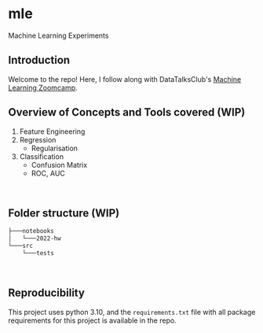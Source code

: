 # mle
Machine Learning Experiments

## Introduction

Welcome to the repo!
Here, I follow along with DataTalksClub's [Machine Learning Zoomcamp](https://github.com/DataTalksClub/machine-learning-zoomcamp).
<br>

## Overview of Concepts and Tools covered (WIP)

1. Feature Engineering
2. Regression
    * Regularisation
3. Classification
    * Confusion Matrix
    * ROC, AUC

<br>

## Folder structure (WIP)

```bash
├───notebooks
│   └───2022-hw
└───src
    └───tests
```
<br>

## Reproducibility
This project uses python 3.10, and the `requirements.txt` file with all package requirements for this project is available in the repo.
